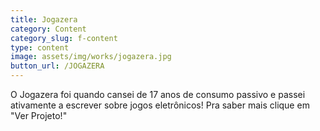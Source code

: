 ```yaml
---
title: Jogazera
category: Content
category_slug: f-content
type: content
image: assets/img/works/jogazera.jpg
button_url: /JOGAZERA
---
```


O Jogazera foi quando cansei de 17 anos de consumo passivo e passei ativamente a escrever sobre jogos eletrônicos! Pra saber mais clique em "Ver Projeto!"